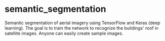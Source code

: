 # semantic_segmentation
Semantic segmentation of aerial imagery using TensorFlow and Keras (deep learning). The goal is to train the network to recognize the buildings' roof in satellite images. Anyone can easily create sample images.   
